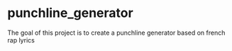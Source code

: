 # punchline_generator
The goal of this project is to create a punchline generator based on french rap lyrics
